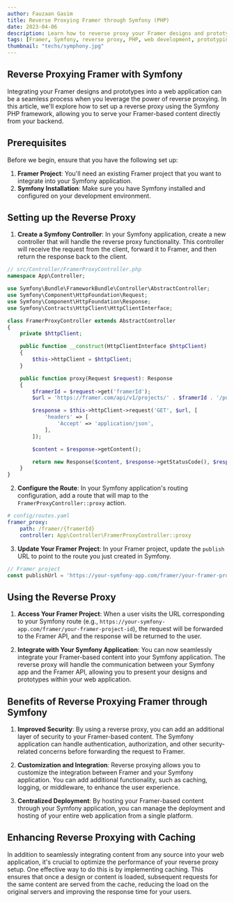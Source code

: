 ```yaml
---
author: Fauzaan Gasim
title: Reverse Proxying Framer through Symfony (PHP)
date: 2023-04-06
description: Learn how to reverse proxy your Framer designs and prototypes through a Symfony backend, enabling you to seamlessly integrate your designs into a PHP-based web application.
tags: [Framer, Symfony, reverse proxy, PHP, web development, prototyping]
thumbnail: "techs/symphony.jpg"
---
```


## Reverse Proxying Framer with Symfony

Integrating your Framer designs and prototypes into a web application can be a seamless process when you leverage the power of reverse proxying. In this article, we'll explore how to set up a reverse proxy using the Symfony PHP framework, allowing you to serve your Framer-based content directly from your backend.

## Prerequisites

Before we begin, ensure that you have the following set up:

1. **Framer Project**: You'll need an existing Framer project that you want to integrate into your Symfony application.
2. **Symfony Installation**: Make sure you have Symfony installed and configured on your development environment.

## Setting up the Reverse Proxy

1. **Create a Symfony Controller**: In your Symfony application, create a new controller that will handle the reverse proxy functionality. This controller will receive the request from the client, forward it to Framer, and then return the response back to the client.

```php
// src/Controller/FramerProxyController.php
namespace App\Controller;

use Symfony\Bundle\FrameworkBundle\Controller\AbstractController;
use Symfony\Component\HttpFoundation\Request;
use Symfony\Component\HttpFoundation\Response;
use Symfony\Contracts\HttpClient\HttpClientInterface;

class FramerProxyController extends AbstractController
{
    private $httpClient;

    public function __construct(HttpClientInterface $httpClient)
    {
        $this->httpClient = $httpClient;
    }

    public function proxy(Request $request): Response
    {
        $framerId = $request->get('framerId');
        $url = 'https://framer.com/api/v1/projects/' . $framerId . '/publish';

        $response = $this->httpClient->request('GET', $url, [
            'headers' => [
                'Accept' => 'application/json',
            ],
        ]);

        $content = $response->getContent();

        return new Response($content, $response->getStatusCode(), $response->getHeaders());
    }
}
```

2. **Configure the Route**: In your Symfony application's routing configuration, add a route that will map to the `FramerProxyController::proxy` action.

```yaml
# config/routes.yaml
framer_proxy:
    path: /framer/{framerId}
    controller: App\Controller\FramerProxyController::proxy
```

3. **Update Your Framer Project**: In your Framer project, update the `publish` URL to point to the route you just created in Symfony.

```javascript
// Framer project
const publishUrl = 'https://your-symfony-app.com/framer/your-framer-project-id';
```

## Using the Reverse Proxy

1. **Access Your Framer Project**: When a user visits the URL corresponding to your Symfony route (e.g., `https://your-symfony-app.com/framer/your-framer-project-id`), the request will be forwarded to the Framer API, and the response will be returned to the user.

2. **Integrate with Your Symfony Application**: You can now seamlessly integrate your Framer-based content into your Symfony application. The reverse proxy will handle the communication between your Symfony app and the Framer API, allowing you to present your designs and prototypes within your web application.

## Benefits of Reverse Proxying Framer through Symfony

1. **Improved Security**: By using a reverse proxy, you can add an additional layer of security to your Framer-based content. The Symfony application can handle authentication, authorization, and other security-related concerns before forwarding the request to Framer.

2. **Customization and Integration**: Reverse proxying allows you to customize the integration between Framer and your Symfony application. You can add additional functionality, such as caching, logging, or middleware, to enhance the user experience.

3. **Centralized Deployment**: By hosting your Framer-based content through your Symfony application, you can manage the deployment and hosting of your entire web application from a single platform.

## Enhancing Reverse Proxying with Caching

In addition to seamlessly integrating content from any source into your web application, it's crucial to optimize the performance of your reverse proxy setup. One effective way to do this is by implementing caching. This ensures that once a design or content is loaded, subsequent requests for the same content are served from the cache, reducing the load on the original servers and improving the response time for your users.
